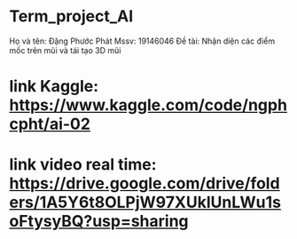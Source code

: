 # Term_project_AI
Họ và tên: Đặng Phước Phát 
Mssv: 19146046
Đề tài: Nhận diện các điểm mốc trên mũi và tái tạo 3D mũi
# link Kaggle: https://www.kaggle.com/code/ngphcpht/ai-02
# link video real time: https://drive.google.com/drive/folders/1A5Y6t8OLPjW97XUklUnLWu1soFtysyBQ?usp=sharing 
